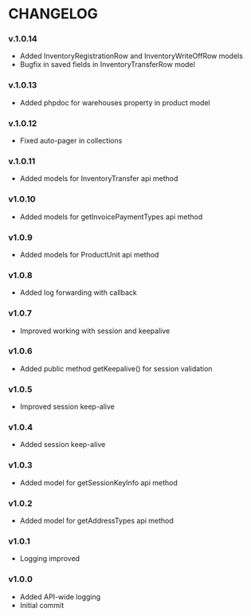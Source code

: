 # CHANGELOG

### v.1.0.14
* Added InventoryRegistrationRow and InventoryWriteOffRow models
* Bugfix in saved fields in InventoryTransferRow model

### v.1.0.13
* Added phpdoc for warehouses property in product model

### v.1.0.12
* Fixed auto-pager in collections

### v.1.0.11
* Added models for InventoryTransfer api method

### v1.0.10
* Added models for getInvoicePaymentTypes api method

### v1.0.9
* Added models for ProductUnit api method

### v1.0.8
* Added log forwarding with callback

### v1.0.7
* Improved working with session and keepalive

### v1.0.6
* Added public method getKeepalive() for session validation

### v1.0.5
* Improved session keep-alive

### v1.0.4
* Added session keep-alive

### v1.0.3
* Added model for getSessionKeyInfo api method

### v1.0.2
* Added model for getAddressTypes api method

### v1.0.1
* Logging improved

### v1.0.0
* Added API-wide logging
* Initial commit